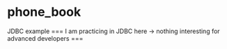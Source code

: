 # phone_book
JDBC example 
=== I am practicing in JDBC here -> nothing interesting for advanced developers ===
